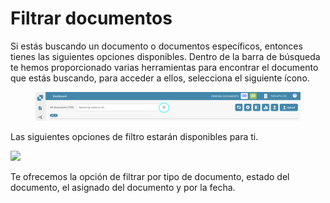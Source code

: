 # Filtrar documentos

Si estás buscando un documento o documentos específicos, entonces tienes las siguientes opciones disponibles. Dentro de la barra de búsqueda te hemos proporcionado varias herramientas para encontrar el documento que estás buscando, para acceder a ellos, selecciona el siguiente ícono.

<figure><img src="../../.gitbook/assets/filtering-documents.png" alt=""><figcaption></figcaption></figure>

Las siguientes opciones de filtro estarán disponibles para ti.

![](https://lh7-us.googleusercontent.com/VViCqWz9H\_347QkeQ-CNQLP-XifbTD5058czQEhhk7q2AHs5oZqh79XOg\_HyxTiAdcUiyJn0tDiblH8UwRZnq20E\_Nia4u1sAOZEnEVJgcsVUN3K5MMb5d8hu1Jn0lTuRMMcz9nEASiW2mC4gKWZkhI)

Te ofrecemos la opción de filtrar por tipo de documento, estado del documento, el asignado del documento y por la fecha.
